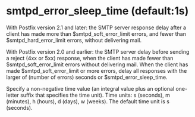 # smtpd_error_sleep_time (default:1s) 

With Postfix version 2.1 and later: the SMTP server response delay after
a client has made more than $smtpd_soft_error_limit errors, and
fewer than $smtpd_hard_error_limit errors, without delivering mail.


With Postfix version 2.0 and earlier: the SMTP server delay
before sending a reject (4xx or 5xx) response, when the client has
made fewer than $smtpd_soft_error_limit errors without delivering
mail. When the client has made $smtpd_soft_error_limit or more errors,
delay all responses with the larger of (number of errors) seconds
or $smtpd_error_sleep_time. 

 Specify a non-negative time value (an integral value plus an optional
one-letter suffix that specifies the time unit).  Time units: s
(seconds), m (minutes), h (hours), d (days), w (weeks).
The default time unit is s (seconds).  


